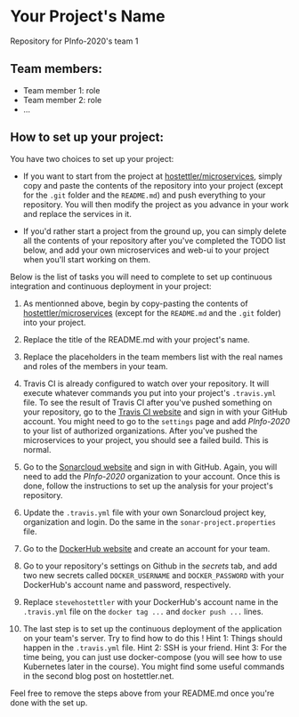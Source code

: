 # Your Project's Name

Repository for PInfo-2020's team 1

## Team members:

- Team member 1: role
- Team member 2: role
- ...

## How to set up your project:

You have two choices to set up your project:

- If you want to start from the project at [hostettler/microservices](https://github.com/hostettler/microservices), simply copy and paste the contents of the repository into your project (except for the `.git` folder and the `README.md`) and push everything to your repository. You will then modify the project as you advance in your work and replace the services in it.

- If you'd rather start a project from the ground up, you can simply delete all the contents of your repository after you've completed the TODO list below, and add your own microservices and web-ui to your project when you'll start working on them.

Below is the list of tasks you will need to complete to set up continuous integration and continuous deployment in your project:

1. As mentionned above, begin by copy-pasting the contents of [hostettler/microservices](https://github.com/hostettler/microservices) (except for the `README.md` and the `.git` folder) into your project.

2. Replace the title of the README.md with your project's name.

3. Replace the placeholders in the team members list with the real names and roles of the members in your team.

4. Travis CI is already configured to watch over your repository. It will execute whatever commands you put into your project's `.travis.yml` file. To see the result of Travis CI after you've pushed something on your repository, go to the [Travis CI website](https://travis-ci.org/) and sign in with your GitHub account. You might need to go to the `settings` page and add *PInfo-2020* to your list of authorized organizations. After you've pushed the microservices to your project, you should see a failed build. This is normal.

5. Go to the [Sonarcloud website](https://sonarcloud.io/) and sign in with GitHub. Again, you will need to add the *PInfo-2020* organization to your account. Once this is done, follow the instructions to set up the analysis for your project's repository. 

6. Update the `.travis.yml` file with your own Sonarcloud project key, organization and login. Do the same in the `sonar-project.properties` file.

7. Go to the [DockerHub website](https://hub.docker.com/) and create an account for your team.

8. Go to your repository's settings on Github in the *secrets* tab, and add two new secrets called `DOCKER_USERNAME` and `DOCKER_PASSWORD` with your DockerHub's account name and password, respectively.

9. Replace `stevehostettler` with your DockerHub's account name in the `.travis.yml` file on the `docker tag ...` and `docker push ...` lines.

10. The last step is to set up the continuous deployment of the application on your team's server. Try to find how to do this ! Hint 1: Things should happen in the `.travis.yml` file. Hint 2: SSH is your friend. Hint 3: For the time being, you can just use docker-compose (you will see how to use Kubernetes later in the course). You might find some useful commands in the second blog post on hostettler.net.

Feel free to remove the steps above from your README.md once you're done with the set up.
